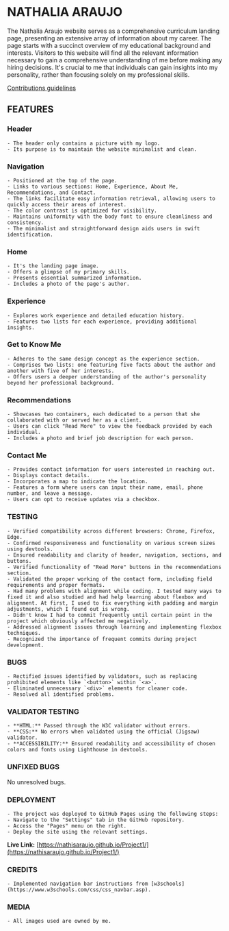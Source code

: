 # NATHALIA ARAUJO

The Nathalia Araujo website serves as a comprehensive curriculum landing page, presenting an extensive array of information about my career. The page starts with a succinct overview of my educational background and interests. Visitors to this website will find all the relevant information necessary to gain a comprehensive understanding of me before making any hiring decisions. It's crucial to me that individuals can gain insights into my personality, rather than focusing solely on my professional skills.

[Contributions guidelines](readme-images/1.png)

## FEATURES

### Header
    - The header only contains a picture with my logo.
    - Its purpose is to maintain the website minimalist and clean.

### Navigation
    - Positioned at the top of the page.
    - Links to various sections: Home, Experience, About Me, Recommendations, and Contact.
    - The links facilitate easy information retrieval, allowing users to quickly access their areas of interest.
    - The color contrast is optimized for visibility.
    - Maintains uniformity with the body font to ensure cleanliness and consistency.
    - The minimalist and straightforward design aids users in swift identification.

### Home
    - It's the landing page image.
    - Offers a glimpse of my primary skills.
    - Presents essential summarized information.
    - Includes a photo of the page's author.

### Experience
    - Explores work experience and detailed education history.
    - Features two lists for each experience, providing additional insights.

### Get to Know Me
    - Adheres to the same design concept as the experience section.
    - Comprises two lists: one featuring five facts about the author and another with five of her interests.
    - Offers users a deeper understanding of the author's personality beyond her professional background.

### Recommendations
    - Showcases two containers, each dedicated to a person that she collaborated with or served her as a client.
    - Users can click "Read More" to view the feedback provided by each individual.
    - Includes a photo and brief job description for each person.

### Contact Me
    - Provides contact information for users interested in reaching out.
    - Displays contact details.
    - Incorporates a map to indicate the location.
    - Features a form where users can input their name, email, phone number, and leave a message.
    - Users can opt to receive updates via a checkbox.

### TESTING
    - Verified compatibility across different browsers: Chrome, Firefox, Edge.
    - Confirmed responsiveness and functionality on various screen sizes using devtools.
    - Ensured readability and clarity of header, navigation, sections, and buttons.
    - Verified functionality of "Read More" buttons in the recommendations section.
    - Validated the proper working of the contact form, including field requirements and proper formats.
    - Had many problems with alignment while coding. I tested many ways to fixed it and also studied and had help learning about flexbox and alignment. At first, I used to fix everything with padding and margin adjustments, which I found out is wrong.
    - Didn't know I had to commit frequently until certain point in the project which obviously affected me negatively.
    - Addressed alignment issues through learning and implementing flexbox techniques.
    - Recognized the importance of frequent commits during project development.

### BUGS
    - Rectified issues identified by validators, such as replacing prohibited elements like `<button>` within `<a>`.
    - Eliminated unnecessary `<div>` elements for cleaner code.
    - Resolved all identified problems.

### VALIDATOR TESTING
    - **HTML:** Passed through the W3C validator without errors.
    - **CSS:** No errors when validated using the official (Jigsaw) validator.
    - **ACCESSIBILITY:** Ensured readability and accessibility of chosen colors and fonts using Lighthouse in devtools.

### UNFIXED BUGS

No unresolved bugs.

### DEPLOYMENT    
    - The project was deployed to GitHub Pages using the following steps:
    - Navigate to the "Settings" tab in the GitHub repository.
    - Access the "Pages" menu on the right.
    - Deploy the site using the relevant settings.

**Live Link:** [https://nathisaraujo.github.io/Project1/](https://nathisaraujo.github.io/Project1/)

### CREDITS
    - Implemented navigation bar instructions from [w3schools](https://www.w3schools.com/css/css_navbar.asp).

### MEDIA
    - All images used are owned by me.